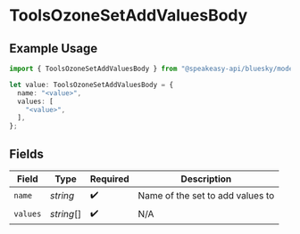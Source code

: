 # ToolsOzoneSetAddValuesBody

## Example Usage

```typescript
import { ToolsOzoneSetAddValuesBody } from "@speakeasy-api/bluesky/models/operations";

let value: ToolsOzoneSetAddValuesBody = {
  name: "<value>",
  values: [
    "<value>",
  ],
};
```

## Fields

| Field                            | Type                             | Required                         | Description                      |
| -------------------------------- | -------------------------------- | -------------------------------- | -------------------------------- |
| `name`                           | *string*                         | :heavy_check_mark:               | Name of the set to add values to |
| `values`                         | *string*[]                       | :heavy_check_mark:               | N/A                              |
